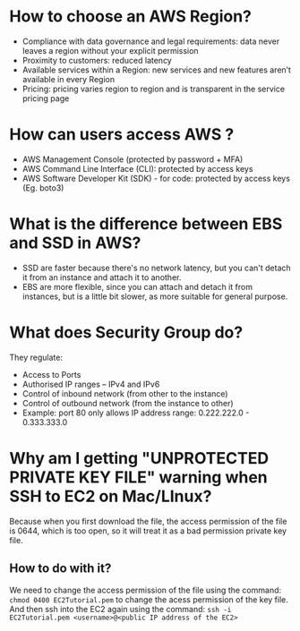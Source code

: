 # How to choose an AWS Region?
- Compliance with  data  governance  and  legal requirements:  data  never  leaves  a  region  without your  explicit  permission 
- Proximity to  customers:  reduced  latency
- Available  services within  a  Region:  new  services and  new  features  aren’t  available  in  every  Region
- Pricing:  pricing  varies  region  to  region  and  is transparent  in  the  service  pricing  page

# How can users access AWS ?
- AWS Management Console (protected by password + MFA)
- AWS Command Line Interface (CLI): protected by access keys
- AWS Software Developer Kit (SDK) - for code: protected by access keys (Eg. boto3)

# What is the difference between EBS and SSD in AWS?
- SSD are faster because there's no network latency, but you can't detach it from an instance and attach it to another. 
- EBS are more flexible, since you can attach and detach it from instances, but is a little bit slower, as more suitable for general purpose.

# What does Security Group do?
They regulate:
- Access to Ports
- Authorised IP ranges – IPv4 and IPv6
- Control of inbound network (from other to the instance)
- Control of outbound network (from the instance to other)
- Example: port 80 only allows IP address range: 0.222.222.0 - 0.333.333.0

# Why am I getting "UNPROTECTED PRIVATE KEY FILE" warning when SSH to EC2 on Mac/LInux?
Because when you first download the file, the access permission of the file is 0644, which is too open, so it will treat it as a bad permission private key file.   
## How to do with it?
We need to change the access permission of the file using the command:
`chmod 0400 EC2Tutorial.pem` to change the acess permission of the key file.   
And then ssh into the EC2 again using the command: `ssh -i EC2Tutorial.pem <username>@<public IP address of the EC2>`
